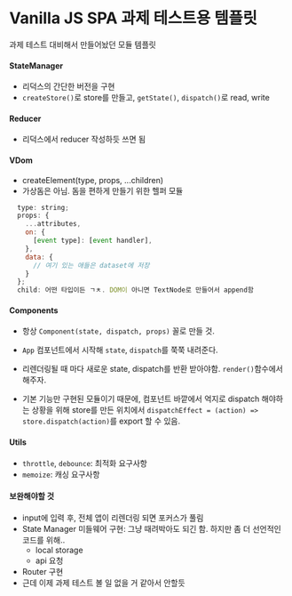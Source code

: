 # Vanilla JS SPA 과제 테스트용 템플릿

과제 테스트 대비해서 만들어놨던 모듈 템플릿

#### StateManager

- 리덕스의 간단한 버전을 구현
- `createStore()`로 store를 만들고, `getState()`, `dispatch()`로 read, write

#### Reducer

- 리덕스에서 reducer 작성하듯 쓰면 됨

#### VDom

- createElement(type, props, ...children)
- 가상돔은 아님. 돔을 편하게 만들기 위한 헬퍼 모듈

```js
  type: string;
  props: {
    ...attributes,
    on: {
      [event type]: [event handler],
    },
    data: {
      // 여기 있는 애들은 dataset에 저장
    }
  };
  child: 어떤 타입이든 ㄱㅊ. DOM이 아니면 TextNode로 만들어서 append함
```

#### Components

- 항상 `Component(state, dispatch, props)` 꼴로 만들 것.

- `App` 컴포넌트에서 시작해 `state`, `dispatch`를 쭉쭉 내려준다.
- 리렌더링될 때 마다 새로운 state, dispatch를 반환 받아야함. `render()`함수에서 해주자.
- 기본 기능만 구현된 모듈이기 때문에, 컴포넌트 바깥에서 억지로 dispatch 해야하는 상황을 위해 store를 만든 위치에서 `dispatchEffect = (action) => store.dispatch(action)`를 export 할 수 있음.

#### Utils

- `throttle`, `debounce`: 최적화 요구사항
- `memoize`: 캐싱 요구사항

#### 보완해야할 것

- input에 입력 후, 전체 앱이 리렌더링 되면 포커스가 풀림
- State Manager 미들웨어 구현: 그냥 때려박아도 되긴 함. 하지만 좀 더 선언적인 코드를 위해..
  - local storage
  - api 요청
- Router 구현
- 근데 이제 과제 테스트 볼 일 없을 거 같아서 안할듯
